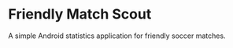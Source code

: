 Friendly Match Scout
====================

A simple Android statistics application for friendly soccer matches.